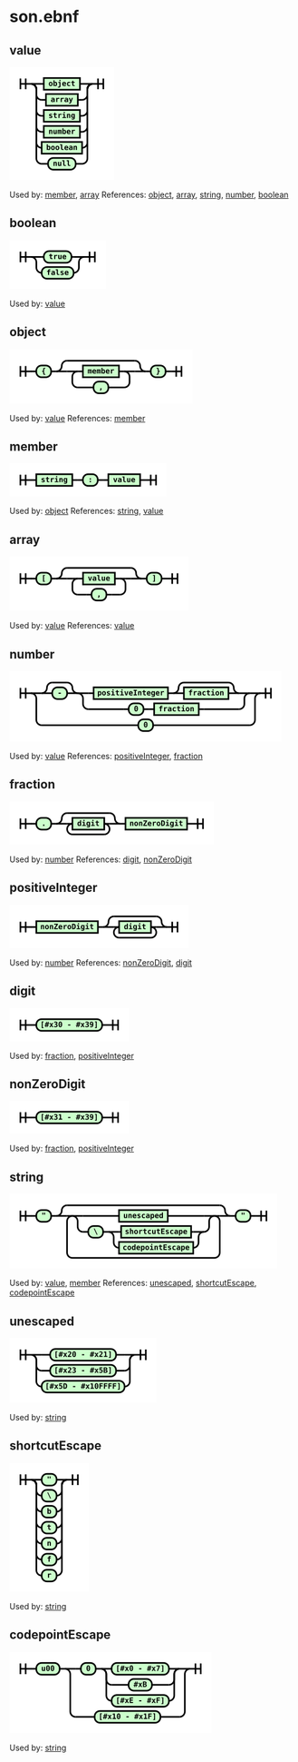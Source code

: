 
# son.ebnf

## value

![value](./png/value.png)

Used by: [member](#member), [array](#array)
References: [object](#object), [array](#array), [string](#string), [number](#number), [boolean](#boolean)

## boolean

![boolean](./png/boolean.png)

Used by: [value](#value)

## object

![object](./png/object.png)

Used by: [value](#value)
References: [member](#member)

## member

![member](./png/member.png)

Used by: [object](#object)
References: [string](#string), [value](#value)

## array

![array](./png/array.png)

Used by: [value](#value)
References: [value](#value)

## number

![number](./png/number.png)

Used by: [value](#value)
References: [positiveInteger](#positiveInteger), [fraction](#fraction)

## fraction

![fraction](./png/fraction.png)

Used by: [number](#number)
References: [digit](#digit), [nonZeroDigit](#nonZeroDigit)

## positiveInteger

![positiveInteger](./png/positiveInteger.png)

Used by: [number](#number)
References: [nonZeroDigit](#nonZeroDigit), [digit](#digit)

## digit

![digit](./png/digit.png)

Used by: [fraction](#fraction), [positiveInteger](#positiveInteger)

## nonZeroDigit

![nonZeroDigit](./png/nonZeroDigit.png)

Used by: [fraction](#fraction), [positiveInteger](#positiveInteger)

## string

![string](./png/string.png)

Used by: [value](#value), [member](#member)
References: [unescaped](#unescaped), [shortcutEscape](#shortcutEscape), [codepointEscape](#codepointEscape)

## unescaped

![unescaped](./png/unescaped.png)

Used by: [string](#string)

## shortcutEscape

![shortcutEscape](./png/shortcutEscape.png)

Used by: [string](#string)

## codepointEscape

![codepointEscape](./png/codepointEscape.png)

Used by: [string](#string)
